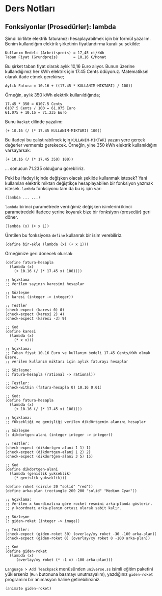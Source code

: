 # Ders Notları

## Fonksiyonlar (Prosedürler): lambda

Şimdi birlikte elektrik faturamızı hesaplayabilmek için bir formül yazalım. Benim kullandığım elektrik şirketinin fiyatlandırma kuralı şu şekilde:

```racket
Kullanım Bedeli (Arbeitspreis) = 17,45 ct/kWh
Taban Fiyat (Grundpreis)       = 10,16 €/Monat
```

Bu şirket taban fiyat olarak aylık 10,16 Euro alıyor. Bunun üzerine kullandığımız her kWh elektrik için 17.45 Cents ödüyoruz. Matematiksel olarak ifade etmek gerekirse;

```
Aylık Fatura = 10.16 + ((17.45 * KULLANIM-MIKTARI) / 100))
```

Örneğin, aylık 350 kWh elektrik kullanıldığında;

```
17.45 * 350 = 6107.5 Cents
6107.5 Cents / 100 = 61.075 Euro
61.075 + 10.16 = 71.235 Euro
```

Bunu `Racket` dilinde yazalım:

```racket
(+ 10.16 (/ (* 17.45 KULLANIM-MIKTARI) 100))
```

Bu ifadeyi bu çalıştırabilmek için `KULLANIM-MIKTARI` yazan yere gerçek değerler vermemiz gerekecek. Örneğin, yine 350 kWh elektrik kullanıldığını varsayarsak:

```racket
(+ 10.16 (/ (* 17.45 350) 100))
```

... sonucun 71.235 olduğunu görebiliriz.

Peki bu ifadeyi içinde değişken olacak şekilde kullanmak istesek? Yani kullanılan elektrik miktarı değiştikçe hesaplayabilen bir fonksiyon yazmak istesek. `lambda` fonksiyonu tam da bu iş için var:

```racket
(lambda ... ...)
```

`lambda` birinci parametrede verdiğimiz değişken isimlerini ikinci parametredeki ifadece yerine koyarak bize bir fonksiyon (prosedür) geri döner.

```racket
(lambda (x) (+ x 1))
```

Üretilen bu fonksiyona `define` kullanrak bir isim verebiliriz.

```racket
(define bir-ekle (lambda (x) (+ x 1)))
```

Örneğimize geri dönecek olursak:

```racket
(define fatura-hesapla
  (lambda (x)
    (+ 10.16 (/ (* 17.45 x) 100))))
```


```racket
;; Açıklama
;; Verilen sayının karesini hesaplar

;; Sözleşme
(: karesi (integer -> integer))

;; Testler
(check-expect (karesi 0) 0)
(check-expect (karesi 2) 4)
(check-expect (karesi -3) 9)

;; Kod
(define karesi
  (lambda (x)
    (* x x)))
```

```racket
;; Açıklama:
;; Taban fiyat 10.16 Euro ve kullanım bedeli 17.45 Cents/KWh olmak üzere,
;; verilen kullanım miktarı için aylık faturayı hesaplar

;; Sözleşme:
(: fatura-hesapla (rational -> rational))

;; Testler:
(check-within (fatura-hesapla 0) 10.16 0.01)

;; Kod:
(define fatura-hesapla
  (lambda (x)
    (+ 10.16 (/ (* 17.45 x) 100))))
```

```racket
;; Açıklama:
;; Yüksekliği ve genişliği verilen dikdörtgenin alanını hesaplar

;; Sözleşme
(: dikdortgen-alani (integer integer -> integer))

;; Testler:
(check-expect (dikdortgen-alani 1 1) 1)
(check-expect (dikdortgen-alani 1 2) 2)
(check-expect (dikdortgen-alani 3 5) 15)

;; Kod
(define dikdortgen-alani
  (lambda (genislik yukseklik)
    (* genislik yukseklik)))
```

```racket
(define roket (circle 20 "solid" "red"))
(define arka-plan (rectangle 200 200 "solid" "Medium Cyan"))

;; Açıklama:
;; Verilen x koordinatına göre rocket resmini arka-planda gösterir.
;; y koordnatı arka-planın ortası olarak sabit kalır.

;; Sözleşme
(: giden-roket (integer -> image))

;; Testler:
(check-expect (giden-roket 30) (overlay/xy roket -30 -100 arka-plan))
(check-expect (giden-roket 0) (overlay/xy roket 0 -100 arka-plan))

;; Kod
(define giden-roket
  (lambda (x)
     (overlay/xy roket (* -1 x) -100 arka-plan)))
```

`Language > Add Teackpack` menüsünden `universe.ss` isimli eğitim paketini yüklerseniz (`Run` butonuna basmayı unutmayalım), yazdığınız `giden-roket` programını bir anımasyon haline getirebilirsiniz.

```racket
(animate giden-roket)
```